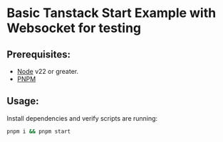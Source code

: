 # Basic Tanstack Start Example with Websocket for testing

## Prerequisites:
- [Node](https://nodejs.org/en) v22 or greater.
- [PNPM](https://pnpm.io/installation)

## Usage:

Install dependencies and verify scripts are running:

```sh
pnpm i && pnpm start
```
